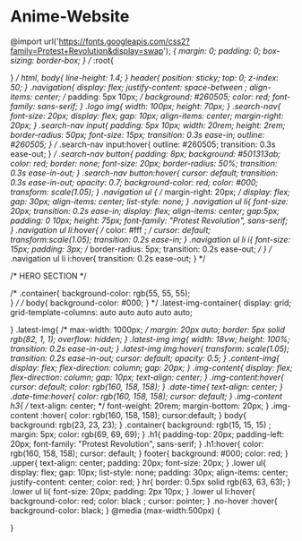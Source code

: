 # Anime-Website
@import url('https://fonts.googleapis.com/css2?family=Protest+Revolution&display=swap');
*{
    margin: 0;
    padding: 0;
    box-sizing: border-box;
}
/* :root{
    
} */
html,
body{
    line-height: 1.4;
}
header{
    position: sticky;
    top: 0;
    z-index: 50;
}
.navigation{
    display: flex;
    justify-content: space-between  ;
    align-items: center;
    /* padding: 5px 10px; */
    background: #260505;
    color: red;
    font-family: sans-serif;
}
.logo img{
    width: 100px;
    height: 70px;
}
.search-nav{
    font-size: 20px;
    display: flex;
    gap: 10px;
    align-items: center;
    margin-right: 20px;
}
.search-nav input{
    padding: 5px 10px;
    width: 20rem;
    height: 2rem;
    border-radius: 50px;
    font-size: 15px;
    transition: 0.3s ease-in;
    outline: #260505;
}
/* .search-nav input:hover{
    outline: #260505;
    transition: 0.3s ease-out;
} */
.search-nav button{
    padding: 8px;
    background: #501313ab;
    color: red;
    border: none;
    font-size: 20px;
    border-radius: 50%;
    transition: 0.3s ease-in-out;
}
.search-nav button:hover{
    cursor: default;
    transition: 0.3s ease-in-out;
    opacity: 0.7;
    background-color: red;
    color: #000;
    transform: scale(1.05);
}
.navigation ul {
    /* margin-right: 20px; */
    display: flex;
    gap: 30px;
    align-items: center;
    list-style: none;
}
.navigation ul li{
    font-size: 20px;
    transition: 0.2s ease-in;
    display: flex;
    align-items: center;
    gap:5px;
    padding:  0 10px;
    height: 75px;
    font-family: "Protest Revolution", sans-serif;
}
.navigation ul li:hover{
    /* color: #fff ; */
    cursor: default;
    transform:scale(1.05);
    transition: 0.2s ease-in;
}
.navigation ul li i{
    font-size: 15px;
    padding: 3px;
    /* border-radius: 5px;
    transition: 0.2s ease-out; */
}
/* .navigation ul li i:hover{
    transition: 0.2s ease-out;
} */

/* HERO SECTION */

/* .container{
    background-color: rgb(55, 55, 55);   
} */
/* body{
     background-color: #000; 
} */
.latest-img-container{
    display: grid;
    grid-template-columns: auto auto auto auto auto;
    
}
.latest-img{
    /* max-width: 1000px; */
    margin: 20px auto;
    border: 5px solid rgb(82, 1, 1);
    overflow: hidden;
}
.latest-img img{
    width: 18vw;
    height: 100%;
    transition: 0.2s ease-in-out;
}
.latest-img img:hover{
    transform: scale(1.05);
    transition: 0.2s ease-in-out;
    cursor: default;
    opacity: 0.5;
}
.content-img{
    display: flex;
    flex-direction: column;
    gap: 20px;
}
.img-content{
    display: flex;
    flex-direction: column;
    gap: 10px;
    text-align: center;
}
.img-content:hover{
    cursor: default;
    color: rgb(160, 158, 158);
}
.date-time{
   text-align: center;
}
.date-time:hover{
    color: rgb(160, 158, 158);
    cursor: default;
}
.img-content h3{
    /* text-align: center; */
    font-weight: 20rem;
    margin-bottom: 20px;
}
.img-content :hover{
    color: rgb(160, 158, 158);
    cursor:default;
}
body{
    background: rgb(23, 23, 23);
}
.container{
    background: rgb(15, 15, 15) ;
    margin: 5px;
    color: rgb(69, 69, 69);
}
.h1{
    padding-top: 20px;
    padding-left: 20px;
    font-family: "Protest Revolution", sans-serif;
}
.h1:hover{
    color: rgb(160, 158, 158);
    cursor: default;
}
footer{
    background: #000;
    color: red;
}
.upper{
    text-align: center;
    padding: 20px;
    font-size: 20px;
}
.lower ul{
    display: flex;
    gap: 10px;
    list-style: none;
    padding: 30px;
    align-items: center;
    justify-content: center;
    color: red;
}
hr{
    border: 0.5px solid rgb(63, 63, 63);
}
.lower ul li{
    font-size: 20px;
    padding: 2px 10px;
}
.lower ul li:hover{
    background-color: red;
    color: black ;
    cursor: pointer;
}
.no-hover :hover{
    background-color: black;
}
@media (max-width:500px) {
    
}
